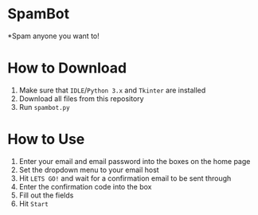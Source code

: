 # SpamBot
*Spam anyone you want to!

# How to Download
1. Make sure that `IDLE`/`Python 3.x` and `Tkinter` are installed
2. Download all files from this repository
3. Run `spambot.py`

# How to Use
1. Enter your email and email password into the boxes on the home page
2. Set the dropdown menu to your email host
3. Hit `LETS GO!` and wait for a confirmation email to be sent through
4. Enter the confirmation code into the box
5. Fill out the fields
6. Hit `Start`
